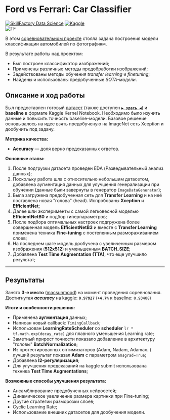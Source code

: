 # Ford vs Ferrari: Car Classifier
[![SkillFactory Data Science](https://img.shields.io/badge/SF-Data%20Science-brightgreen)](https://skillfactory.ru/data-science)
[![Kaggle](https://img.shields.io/badge/-Kaggle-34b6ef?logo=Kaggle&logoColor=white)](https://www.kaggle.com/c/sf-dl-car-classification)\
![TF](https://img.shields.io/badge/-TensorFlow-FF6F00?logo=TensorFlow&logoColor=white)


В этом [соревновательном проекте](https://www.kaggle.com/c/sf-dl-car-classification) стояла задача построения модели классификации автомобилей по фотографиям.

В результате работы над проектом:
- Был построен классификатор изображений;
- Применены различные методы предобработки изображений;
- Задействованы методы обучения *transfer learning* и *finetuning*;
- Найдены и использованы предобученные *SOTA-модели*.

## Описание и ход работы

Был предоставлен готовый [датасет](https://www.kaggle.com/c/sf-dl-car-classification/data) (также доступен **[`▶ здесь ◀`](https://drive.google.com/drive/folders/16Uwt4yKmC7ZTGD6Igj9mDwYoo882_I_0)**) и **baseline** в формате Kaggle Kernel Notebook.
Необходимо было изучить данные и повысить точность baseline-модели.
Базовое решение основывалось на идее взять предобученую на ImageNet сеть Xception и дообучить под задачу.

**Метрика качества:**
- **Accuracy** — доля верно предсказанных ответов.

**Основные этапы:**
1. После подгрузки датасета проведен EDA (Разведывательный анализ данных);
2. Поскольку работа шла с относительно небольшим датасетом, добавлена аугментация данных для улучшения генерализации при обучении (данные были завернуты в генератор `ImageDataGenerator`);
3. Была загружена предобученная сеть для **Transfer Learning** и на неё поставлена новая "голова" (head). Испробованы **Xception** и **EfficientNet**;
4. Далее шли эксперименты с самой легковесной моделью **EfficientNetB0** и подбор гиперпараметров;
5. После подбора оптимальных настроек подгружена более совершенная модель **EfficientNetB3** и вместе с **Transfer Learning** применена техника **Fine-tuning** с постепенным размораживанием слоев;
6. На последнем шаге модель дообучена с увеличенным размером изображения (**512x512**) и уменьшенным **BATCH_SIZE**;
7. Добавлена **Test Time Augmentation (TTA)**, что еще улучшило результат;

---

## Результаты

Занято **3-е место** ([macsunmood](https://www.kaggle.com/c/sf-dl-car-classification/leaderboard)) на момент проведения соревнования.\
Достигнутая **_accuracy_** на kaggle: **`0.97827`**  (**`+4.7%`** к baseline: `0.93408`)
 
**Итоги и особенности решения:**
- Применена **аугментация** данных;
- Написан новый callback: `TimingCallback`;
- Использован **LearningRateScheduler** со **scheduler** `lr * tf.math.exp(decay_rate)` для плавного уменьшения Learning rate;
- Заметный прирост точности показало добавление в архитектуру "головы" **BatchNormalization**;
- Из протестированных оптимизаторов (Adam, Nadam, Adamax..) лучший результат показал **Adam** с параметром `amsgrad=True`;
- Добавлена **l2-регуляризация**;
- Для улучшения предсказаний на kaggle submit использована техника **Test Time Augmentations**;

**Возможные способы улучшения результата:**
- Ансамблирование предобученных нейросетей;
- Динамическое увеличение размера картинки при Fine-tuning;
- Другие стратегии разморозки слоев;
- Cyclic Learning Rate;
- Использование внешних датасетов для дообучения модели.
